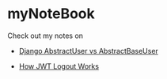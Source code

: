 # myNoteBook
Check out my notes on 
- [Django AbstractUser vs AbstractBaseUser](note1.md)

- [How JWT Logout Works](note2.md)